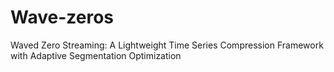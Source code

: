# Wave-zeros
Waved Zero Streaming: A Lightweight Time Series Compression Framework with Adaptive Segmentation Optimization
